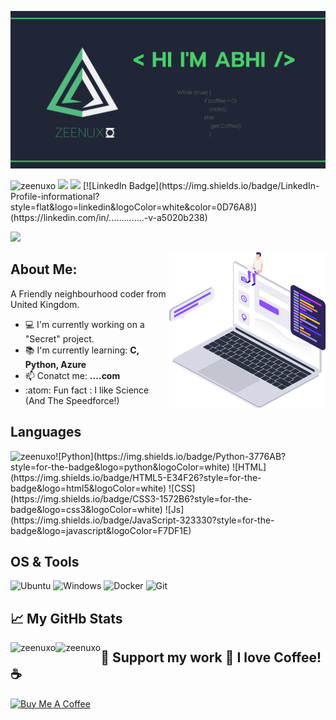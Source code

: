 ![Banner](https://github.com/Zeenuxo/zeenuxo/blob/main/banner.png)

<p align="left" alt="Identicon"> 
<img src="https://komarev.com/ghpvc/?username=zeenuxo&label=Profile%20views&color=0e75b6&style=flat" alt="zeenuxo" /> 
<img src="https://img.shields.io/bountysource/team/zeenuxo/activity?label=Bounty%20Count&style=plastic"/>
<img src="https://img.shields.io/github/followers/zeenuxo?label=Follow%20Me&style=plastic"/> 
[![LinkedIn Badge](https://img.shields.io/badge/LinkedIn-Profile-informational?style=flat&logo=linkedin&logoColor=white&color=0D76A8)](https://linkedin.com/in/..............-v-a5020b238)</p>


![](http://github-profile-summary-cards.vercel.app/api/cards/profile-details?username=zeenuxo&theme=tokyonight)


<img align="right" alt="GIF" width="250" height="250"
 src="https://github.com/Zeenuxo/zeenuxo/blob/main/coder.png">
 
 

## About Me:
A Friendly neighbourhood coder from United Kingdom.

- :computer: I'm currently working on a "Secret" project.
- :books: I'm currently learning: **C, Python, Azure**
- :mailbox: Conatct me: **....com**
- :atom: Fun fact : I like Science (And The Speedforce!)




 
## Languages
<p><img align="left" src="https://github-readme-stats.vercel.app/api/top-langs?username=zeenuxo&theme=vue-dark&show_icons=true&locale=en" alt="zeenuxo" /></p>
![Python](https://img.shields.io/badge/Python-3776AB?style=for-the-badge&logo=python&logoColor=white)
![HTML](https://img.shields.io/badge/HTML5-E34F26?style=for-the-badge&logo=html5&logoColor=white)
![CSS](https://img.shields.io/badge/CSS3-1572B6?style=for-the-badge&logo=css3&logoColor=white)
![Js](https://img.shields.io/badge/JavaScript-323330?style=for-the-badge&logo=javascript&logoColor=F7DF1E)



## OS & Tools
![Ubuntu](https://img.shields.io/badge/Ubuntu-E95420?style=for-the-badge&logo=ubuntu&logoColor=white)
![Windows](https://img.shields.io/badge/Windows-0078D6?style=for-the-badge&logo=windows&logoColor=white)
![Docker](https://img.shields.io/badge/Docker-2CA5E0?style=for-the-badge&logo=docker&logoColor=white)
![Git](https://img.shields.io/badge/Git-F05032?style=for-the-badge&logo=git&logoColor=white)



## 📈 My GitHb Stats
<p><img align="left" src="https://github-readme-stats.vercel.app/api?username=zeenuxo&theme=vue-dark&show_icons=true&locale=en" alt="zeenuxo" /></p>

<p><img align="left" src="https://github-readme-streak-stats.herokuapp.com/?user=zeenuxo&theme=vue-dark" alt="zeenuxo" /></p>




## 🚧 Support my work 🥺  I love Coffee! ☕
<a href="https://www.buymeacoffee.com/..." target="_blank"><img src="https://cdn.buymeacoffee.com/buttons/v2/default-red.png" alt="Buy Me A Coffee" width="150" ></a>



